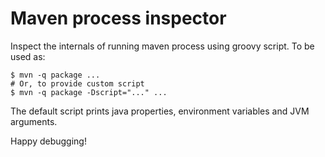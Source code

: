 # Maven process inspector

Inspect the internals of running maven process using groovy script. To be used as:

    $ mvn -q package ...
    # Or, to provide custom script
    $ mvn -q package -Dscript="..." ...

The default script prints java properties, environment variables and JVM arguments.

Happy debugging!

